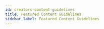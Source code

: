 ```yaml
---
id: creators-content-guidelines
title: Featured Content Guidelines
sidebar_label: Featured Content Guidelines
---
```

